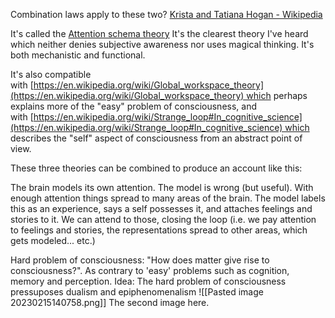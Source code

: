 
Combination laws apply to these two?
[Krista and Tatiana Hogan - Wikipedia](https://en.wikipedia.org/wiki/Krista_and_Tatiana_Hogan)



It's called the [Attention schema theory](https://en.wikipedia.org/wiki/Attention_schema_theory) It's the clearest theory I've heard which neither denies subjective awareness nor uses magical thinking. It's both mechanistic and functional.

It's also compatible with [https://en.wikipedia.org/wiki/Global_workspace_theory](https://en.wikipedia.org/wiki/Global_workspace_theory) which perhaps explains more of the "easy" problem of consciousness, and with [https://en.wikipedia.org/wiki/Strange_loop#In_cognitive_science](https://en.wikipedia.org/wiki/Strange_loop#In_cognitive_science) which describes the "self" aspect of consciousness from an abstract point of view.

These three theories can be combined to produce an account like this:

The brain models its own attention. The model is wrong (but useful). With enough attention things spread to many areas of the brain. The model labels this as an experience, says a self possesses it, and attaches feelings and stories to it. We can attend to those, closing the loop (i.e. we pay attention to feelings and stories, the representations spread to other areas, which gets modeled... etc.)


Hard problem of consciousness: "How does matter give rise to consciousness?". As contrary to 'easy' problems such as cognition, memory and perception. 
Idea: The hard problem of consciousness pressuposes dualism and epiphenomenalism
![[Pasted image 20230215140758.png]]
The second image here.